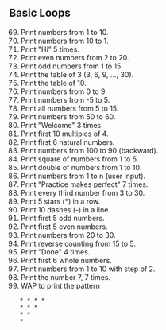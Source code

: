 ## Basic Loops

69. Print numbers from 1 to 10.
70. Print numbers from 10 to 1.
71. Print "Hi" 5 times.
72. Print even numbers from 2 to 20.
73. Print odd numbers from 1 to 15.
74. Print the table of 3 (3, 6, 9, ..., 30).
75. Print the table of 10.
76. Print numbers from 0 to 9.
77. Print numbers from -5 to 5.
78. Print all numbers from 5 to 15.
79. Print numbers from 50 to 60.
80. Print "Welcome" 3 times.
81. Print first 10 multiples of 4.
82. Print first 6 natural numbers.
83. Print numbers from 100 to 90 (backward).
84. Print square of numbers from 1 to 5.
85. Print double of numbers from 1 to 10.
86. Print numbers from 1 to n (user input).
87. Print "Practice makes perfect" 7 times.
88. Print every third number from 3 to 30.
89. Print 5 stars (*) in a row.
90. Print 10 dashes (-) in a line.
91. Print first 5 odd numbers.
92. Print first 5 even numbers.
93. Print numbers from 20 to 30.
94. Print reverse counting from 15 to 5.
95. Print "Done" 4 times.
96. Print first 6 whole numbers.
97. Print numbers from 1 to 10 with step of 2.
98. Print the number 7, 7 times.
99. WAP to print the pattern
```
   * * * *
   * * *
   * * 
   * 
```
